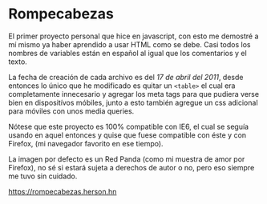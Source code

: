 Rompecabezas
============

El primer proyecto personal que hice en javascript, con esto me demostré a mí mismo ya haber aprendido a usar HTML como se debe. Casi todos los nombres de variables están en español al igual que los comentarios y el texto.

La fecha de creación de cada archivo es del _17 de abril del 2011_, desde entonces lo único que he modificado es quitar un `<table>` el cual era completamente innecesario y agregar los meta tags para que pudiera verse bien en dispositívos móbiles, junto a esto también agregue un css adicional para móviles con unos media queries.

Nótese que este proyecto es 100% compatible con IE6, el cual se seguía usando en aquel entonces y quise que fuese compatible con éste y con Firefox, (mi navegador favorito en ese tiempo).

La imagen por defecto es un Red Panda (como mi muestra de amor por Firefox), no sé si estará sujeta a derechos de autor o no, pero eso siempre me tuvo sin cuidado.

<https://rompecabezas.herson.hn>